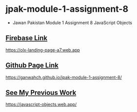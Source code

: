 # jpak-module-1-assignment-8

- Jawan Pakistan Module 1 Assignment 8 JavaScript Objects

## [Firebase Link](https://olx-landing-page-a7.web.app/)
https://olx-landing-page-a7.web.app

## [Github Page Link](https://ganwahch.github.io/jpak-module-1-assignment-8/)
https://ganwahch.github.io/jpak-module-1-assignment-8/

## [See My Previous Work](https://javascript-objects.web.app/)
https://javascript-objects.web.app/
